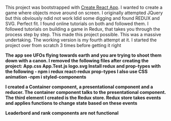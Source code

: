 This project was bootstrapped with [Create React App](https://github.com/facebook/create-react-app).
I wanted to create a game where objects move around on screen. I originally attempted JQuery but this obviously ndid not work
Idid some digging and found REDUX and SVG. Perfect fit.
I found online tutorials on both and followed them.
I followed tutorials on building a game in Redux, that takes you through the process step by step. This made this project possible. 
This was a massive undertaking. The working version is my fourth attempt at it.
I started the project over from scratch 3 times before getting it right

<b Introduction />
The app see UFOs flying towards earth and you are trying to shoot them down with a canon.
I removed the following files after creating the project:
App.css
App.Test.js
logo.svg

<b INSTALLS/>
Install redux and prop-types with the following
 - npm i redux react-redux prop-types
I also use CSS animation
-npm i styled-components
<b overview/>

I created a Container component, a presentational component and a reducer.
The container component talks to the presentational component. The third element I created is the Redux store.
Redux store takes events and applies functions to change state based on these events

<b Leaderbord/>
Leaderbord and rank components are not functional


